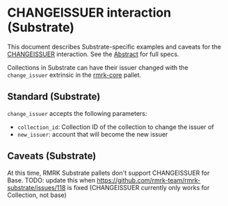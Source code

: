 # CHANGEISSUER interaction (Substrate)

This document describes Substrate-specific examples and caveats for the [CHANGEISSUER](../../abstract/interactions/changeissuer.md) interaction.  See the [Abstract](../../abstract/interactions/changeissuer.md) for full specs.

Collections in Substrate can have their issuer changed with the `change_issuer` extrinsic in the [rmrk-core](https://github.com/rmrk-team/rmrk-substrate/blob/main/pallets/rmrk-core/src/lib.rs) pallet.

## Standard (Substrate)
`change_issuer` accepts the following parameters:
- `collection_id`: Collection ID of the collection to change the issuer of
- `new_issuer`: account that will become the new issuer

## Caveats (Substrate)
At this time, RMRK Substrate pallets don't support CHANGEISSUER for Base.
TODO: update this when https://github.com/rmrk-team/rmrk-substrate/issues/118 is fixed (CHANGEISSUER currently only works for Collection, not base)